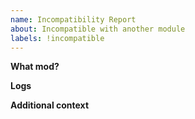 ```yaml
---
name: Incompatibility Report
about: Incompatible with another module
labels: !incompatible
---
```


**What mod?**
<!-- A clear and concise description of what module it is. -->

**Logs**
<!-- Please add logs or your issue will be closed. -->

**Additional context**
<!-- Add any other context about the problem here. -->
